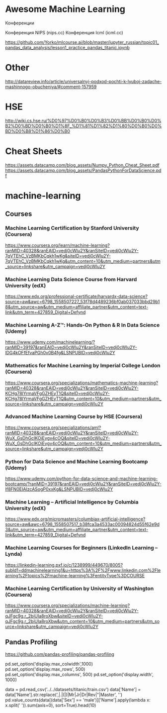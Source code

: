 # Awesome Machine Learning

Конференции

Конференция NIPS (nips.cc)
Конференция Icml (icml.cc)

https://github.com/Yorko/mlcourse.ai/blob/master/jupyter_russian/topic01_pandas_data_analysis/lesson1_practice_pandas_titanic.ipynb

# Other
http://datareview.info/article/universalnyj-podxod-pochti-k-lyuboj-zadache-mashinnogo-obucheniya/#comment-157959

# HSE
http://wiki.cs.hse.ru/%D0%97%D0%B0%D0%B3%D0%BB%D0%B0%D0%B2%D0%BD%D0%B0%D1%8F_%D1%81%D1%82%D1%80%D0%B0%D0%BD%D0%B8%D1%86%D0%B0

# Cheat Sheets
https://assets.datacamp.com/blog_assets/Numpy_Python_Cheat_Sheet.pdf
https://assets.datacamp.com/blog_assets/PandasPythonForDataScience.pdf

# machine-learning

## Courses
### Machine Learning Certification by Stanford University (Coursera)
https://www.coursera.org/learn/machine-learning?ranMID=40328&ranEAID=vedj0cWlu2Y&ranSiteID=vedj0cWlu2Y-7qVTEhC_VzBMKbCqkh1wKg&siteID=vedj0cWlu2Y-7qVTEhC_VzBMKbCqkh1wKg&utm_content=10&utm_medium=partners&utm_source=linkshare&utm_campaign=vedj0cWlu2Y

### Machine Learning Data Science Course from Harvard University (edX)
https://www.edx.org/professional-certificate/harvardx-data-science?source=aw&awc=6798_1558507227_53f78d4489236bf0ab037033bbd29b18&utm_source=aw&utm_medium=affiliate_partner&utm_content=text-link&utm_term=427859_Digital+Defynd

### Machine Learning A-Z™: Hands-On Python & R In Data Science (Udemy)
https://www.udemy.com/machinelearning/?ranMID=39197&ranEAID=vedj0cWlu2Y&ranSiteID=vedj0cWlu2Y-lDG4kOFfEfvaPGh0v0B4fg&LSNPUBID=vedj0cWlu2Y

### Mathematics for Machine Learning by Imperial College London (Coursera)
https://www.coursera.org/specializations/mathematics-machine-learning?ranMID=40328&ranEAID=vedj0cWlu2Y&ranSiteID=vedj0cWlu2Y-KCHg78lYrmaVFgGZHEyT1Q&siteID=vedj0cWlu2Y-KCHg78lYrmaVFgGZHEyT1Q&utm_content=10&utm_medium=partners&utm_source=linkshare&utm_campaign=vedj0cWlu2Y

### Advanced Machine Learning Course by HSE (Coursera)
https://www.coursera.org/specializations/aml?ranMID=40328&ranEAID=vedj0cWlu2Y&ranSiteID=vedj0cWlu2Y-WuX_GsDhGclKOiEvgv4cOQ&siteID=vedj0cWlu2Y-WuX_GsDhGclKOiEvgv4cOQ&utm_content=10&utm_medium=partners&utm_source=linkshare&utm_campaign=vedj0cWlu2Y

### Python for Data Science and Machine Learning Bootcamp (Udemy)
https://www.udemy.com/python-for-data-science-and-machine-learning-bootcamp/?ranMID=39197&ranEAID=vedj0cWlu2Y&ranSiteID=vedj0cWlu2Y-If8FN0EIAIzcASogP0xxKg&LSNPUBID=vedj0cWlu2Y

### Machine Learning – Artificial Intelligence by Columbia University (edX)
https://www.edx.org/micromasters/columbiax-artificial-intelligence?source=aw&awc=6798_1558507517_b38fca3a4533ac00094824d55f62e9d3&utm_source=aw&utm_medium=affiliate_partner&utm_content=text-link&utm_term=427859_Digital+Defynd

### Machine Learning Courses for Beginners (LinkedIn Learning – Lynda)
https://linkedin-learning.pxf.io/c/1238999/449670/8005?subId1=ddmachinelearning1&u=https%3A%2F%2Fwww.linkedin.com%2Flearning%2Ftopics%2Fmachine-learning%3FentityType%3DCOURSE

### Machine Learning Certification by University of Washington (Coursera)
https://www.coursera.org/specializations/machine-learning?ranMID=40328&ranEAID=vedj0cWlu2Y&ranSiteID=vedj0cWlu2Y-qJFgc9g.r_2biUIa8roXbw&siteID=vedj0cWlu2Y-qJFgc9g.r_2biUIa8roXbw&utm_content=10&utm_medium=partners&utm_source=linkshare&utm_campaign=vedj0cWlu2Y


## Pandas Profiling
https://github.com/pandas-profiling/pandas-profiling



pd.set_option('display.max_colwidth',1000)
pd.set_option('display.max_rows', 500)
pd.set_option('display.max_columns', 500)
pd.set_option('display.width', 1000)


data = pd.read_csv('../../datasets/titanic/train.csv')
data['Name'] = data['Name'].str.replace('\,|\.|\(|\)|Mr|Jr|Dr|Rev|\"|Master', '')
pd.value_counts(data[(data['Sex'] == 'male')]['Name'].apply(lambda x: x.split(' ')).sum(axis=0), sort=True).head(10)
